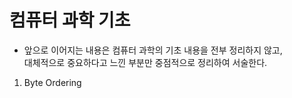 # 컴퓨터 과학 기초
- 앞으로 이어지는 내용은 컴퓨터 과학의 기초 내용을 전부 정리하지 않고,  
대체적으로 중요하다고 느낀 부분만 중점적으로 정리하여 서술한다.

1. Byte Ordering
